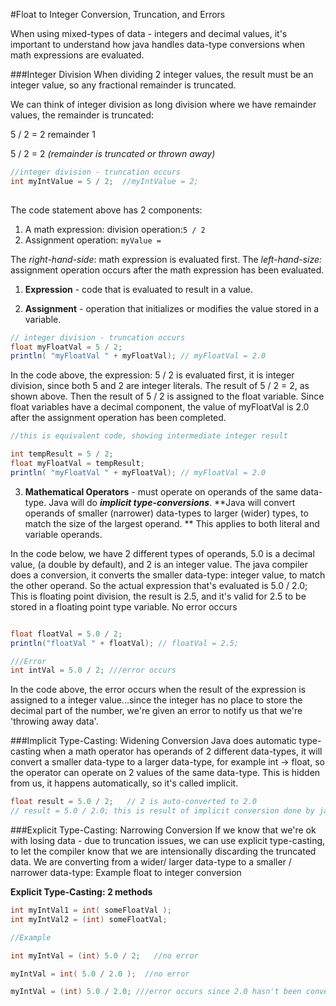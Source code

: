 #Float to Integer Conversion, Truncation, and Errors

When using mixed-types of data - integers and decimal values, it's important to understand how java handles data-type conversions when math expressions are evaluated.

###Integer Division 
When dividing 2 integer values, the result must be an integer value, so any fractional remainder is truncated.

We can think of integer division as long division where we have remainder values, the remainder is truncated: 

5 / 2 = 2  remainder  1  

5 / 2 = 2    _(remainder is truncated or thrown away)_

```java
//integer division - truncation occurs
int myIntValue = 5 / 2;  //myIntValue = 2; 
  
```
The code statement above has 2 components: 

  1. A math expression: division operation:` 5 / 2 `
  2. Assignment operation: `myValue = ` 

The _right-hand-side_: math expression is evaluated first.
The _left-hand-size:_ assignment operation occurs after the math expression has been evaluated.

1. **Expression** - code that is evaluated to result in a value.

2. **Assignment** - operation that initializes or modifies the value stored in a variable.


```java
// integer division - truncation occurs
float myFloatVal = 5 / 2;
println( "myFloatVal " + myFloatVal); // myFloatVal = 2.0

```
In the code above, the expression: 5 / 2 is evaluated first, it is integer division, since both 5 and 2 are integer literals.  The result of 5 / 2 = 2, as shown above.  Then the result of  5 / 2 is assigned to the float variable.  Since float variables have a decimal component, the value of myFloatVal is 2.0 after the assignment operation has been completed.


```java
//this is equivalent code, showing intermediate integer result 

int tempResult = 5 / 2;
float myFloatVal = tempResult;
println( "myFloatVal " + myFloatVal); // myFloatVal = 2.0
```


 3. **Mathematical Operators** - must operate on operands of the same data-type. Java will do _**implicit type-conversions**_. **Java will convert operands of smaller (narrower) data-types to larger (wider) types, to match the size of the largest operand. ** This applies to both literal and variable operands.
 
 In the code below, we have 2 different types of operands, 5.0 is a decimal value, (a double by default), and 2 is an integer value.  The java compiler does a conversion, it converts the smaller data-type: integer value, to match the other operand.  So the actual expression that's evaluated is 5.0 / 2.0;  This is floating point division, the result is 2.5, and it's valid for 2.5 to be stored in a floating point type variable. No error occurs

```java

float floatVal = 5.0 / 2;  
println("floatVal " + floatVal); // floatVal = 2.5;

///Error
int intVal = 5.0 / 2; ///error occurs

```

In the code above, the error occurs when the result of the expression is assigned to a integer value...since the integer has no place to store the decimal part of the number, we're given an error to notify us that we're 'throwing away data'.

###Implicit Type-Casting: Widening Conversion
Java does automatic type-casting when a math operator has operands of 2 different data-types, it will convert a smaller data-type to a larger data-type, for example int -> float, so the operator can operate on 2 values of the same data-type.  This is hidden from us, it happens automatically, so it's called implicit.  

```java
float result = 5.0 / 2;   // 2 is auto-converted to 2.0
// result = 5.0 / 2.0; this is result of implicit conversion done by java
```

###Explicit Type-Casting: Narrowing Conversion
If we know that we're ok with losing data - due to truncation issues, we can use explicit type-casting, to let the compiler know that we are intensionally discarding the truncated data.  We are converting from a wider/ larger data-type to a smaller / narrower data-type:
Example float to integer conversion

**Explicit Type-Casting:  2 methods**

```java
int myIntVal1 = int( someFloatVal ); 
int myIntVal2 = (int) someFloatVal;  

//Example

int myIntVal = (int) 5.0 / 2;   //no error 

myIntVal = int( 5.0 / 2.0 );  //no error

myIntVal = (int) 5.0 / 2.0; ///error occurs since 2.0 hasn't been converted to an int
```


